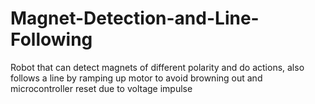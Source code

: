 # Magnet-Detection-and-Line-Following
Robot that can detect magnets of different polarity and do actions, also follows a line by ramping up motor to avoid browning out and microcontroller reset due to voltage impulse
